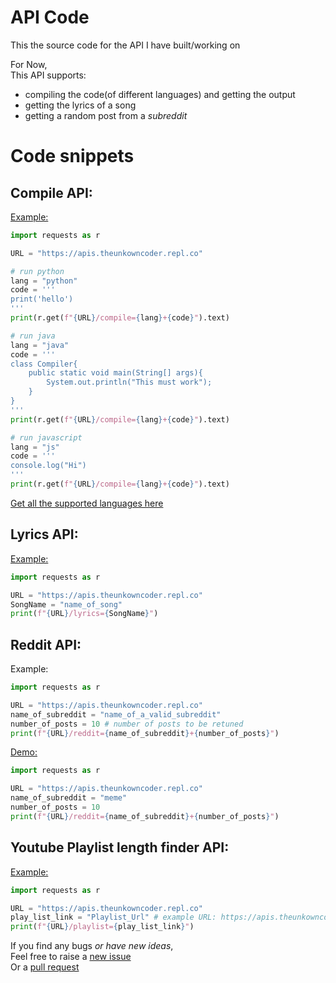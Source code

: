 # API Code
This the source code for the API I have built/working on

For Now, <br>
This API supports:

  + compiling the code(of different languages) and getting the output
  + getting the lyrics of a song
  + getting a random post from a _subreddit_

# Code snippets
## Compile API:
<a href="https://apis.theunkowncoder.repl.co/compile=support+support">
  Example:
</a>

```py
import requests as r

URL = "https://apis.theunkowncoder.repl.co"

# run python
lang = "python"
code = '''
print('hello')
'''
print(r.get(f"{URL}/compile={lang}+{code}").text)

# run java
lang = "java"
code = '''
class Compiler{
    public static void main(String[] args){
        System.out.println("This must work");
    }
}
'''
print(r.get(f"{URL}/compile={lang}+{code}").text)

# run javascript
lang = "js"
code = '''
console.log("Hi")
'''
print(r.get(f"{URL}/compile={lang}+{code}").text)
```
<a href="https://apis.theunkowncoder.repl.co/compile=support+support">
  Get all the supported languages here
</a>

## Lyrics API:
<a href="https://apis.theunkowncoder.repl.co/lyrics=falling">
  Example: 
</a>

```py
import requests as r

URL = "https://apis.theunkowncoder.repl.co"
SongName = "name_of_song"
print(f"{URL}/lyrics={SongName}")
```
## Reddit API:
Example:
```py
import requests as r

URL = "https://apis.theunkowncoder.repl.co"
name_of_subreddit = "name_of_a_valid_subreddit"
number_of_posts = 10 # number of posts to be retuned
print(f"{URL}/reddit={name_of_subreddit}+{number_of_posts}")
```
<a href="https://apis.theunkowncoder.repl.co/reddit=meme+10">
  Demo:
</a>

```py
import requests as r

URL = "https://apis.theunkowncoder.repl.co"
name_of_subreddit = "meme"
number_of_posts = 10
print(f"{URL}/reddit={name_of_subreddit}+{number_of_posts}")
```
## Youtube Playlist length finder API:
<a href="https://apis.theunkowncoder.repl.co/playlist=https://www.youtube.com/playlist?list=PL59LTecnGM1OGgddJzY-0r8vdqibi3S2H">
  Example: 
</a>

```py
import requests as r

URL = "https://apis.theunkowncoder.repl.co"
play_list_link = "Playlist_Url" # example URL: https://apis.theunkowncoder.repl.co/playlist=https://www.youtube.com/playlist?list=PL59LTecnGM1OGgddJzY-0r8vdqibi3S2H
print(f"{URL}/playlist={play_list_link}")
```

If you find any bugs _or have new ideas_, <br> 
Feel free to raise a 
  <a href="https://github.com/JagTheFriend/APICode/issues"> 
    new issue 
  </a> <br>
Or a
  <a href="https://github.com/JagTheFriend/APICode/pulls">
    pull request
  </a>
